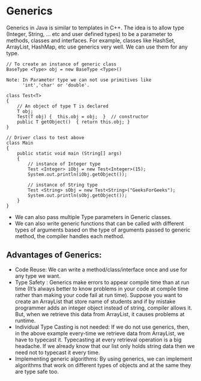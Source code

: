 # Generics
Generics in Java is similar to templates in C++. The idea is to allow type (Integer, String, … etc and user defined types) to be a parameter to methods, classes and interfaces. For example, classes like HashSet, ArrayList, HashMap, etc use generics very well. We can use them for any type.

```
// To create an instance of generic class 
BaseType <Type> obj = new BaseType <Type>()

Note: In Parameter type we can not use primitives like 
      'int','char' or 'double'.
````

```
class Test<T> 
{ 
    // An object of type T is declared 
    T obj; 
    Test(T obj) {  this.obj = obj;  }  // constructor 
    public T getObject()  { return this.obj; } 
} 
   
// Driver class to test above 
class Main 
{ 
    public static void main (String[] args)
    { 
        // instance of Integer type 
        Test <Integer> iObj = new Test<Integer>(15); 
        System.out.println(iObj.getObject()); 
   
        // instance of String type 
        Test <String> sObj = new Test<String>("GeeksForGeeks"); 
        System.out.println(sObj.getObject()); 
    } 
}
```

* We can also pass multiple Type parameters in Generic classes.
* We can also write generic functions that can be called with different types of arguments based on the type of arguments passed to generic method, the compiler handles each method.

## Advantages of Generics:
* Code Reuse: We can write a method/class/interface once and use for any type we want.
* Type Safety : Generics make errors to appear compile time than at run time (It’s always better to know problems in your code at compile time rather than making your code fail at run time). Suppose you want to create an ArrayList that store name of students and if by mistake programmer adds an integer object instead of string, compiler allows it. But, when we retrieve this data from ArrayList, it causes problems at runtime.
* Individual Type Casting is not needed: If we do not use generics, then, in the above example every-time we retrieve data from ArrayList, we have to typecast it. Typecasting at every retrieval operation is a big headache. If we already know that our list only holds string data then we need not to typecast it every time.
* Implementing generic algorithms: By using generics, we can implement algorithms that work on different types of objects and at the same they are type safe too.